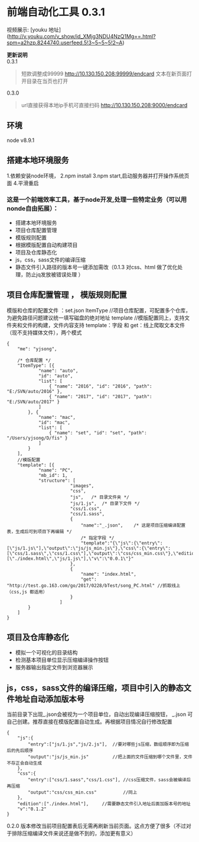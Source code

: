 
# 前端自动化工具 0.3.1
视频展示: [youku 地址] (http://v.youku.com/v_show/id_XMjg3NDU4NzQ1Mg==.html?spm=a2hzp.8244740.userfeed.5!3~5~5~5!2~A)

**更新说明**  
0.3.1
> 短款调整成99999
> http://10.130.150.208:99999/endcard
> 文本在新页面打开目录在当页也打开

0.3.0
>url直接获得本地ip手机可直接扫码
> http://10.130.150.208:9000/endcard



## 环境
node v8.9.1


## 搭建本地环境服务
1.依赖安装node环境，
2.npm install
3.npm start,启动服务器并打开操作系统页面
4.平滑重启


###	这是一个前端效率工具，基于node开发,处理一些特定业务（可以用nonde自由拓展）：
* 搭建本地环境服务
* 项目仓库配置管理
* 模版规则配置
* 根据模版配置自动构建项目
* 项目及仓库静态化
* js，css，sass文件的编译压缩
* 静态文件引入路径的版本号一键添加需改（0.1.3 对css、html 做了优化处理，防止jq发放被错误处理 ）


## 项目仓库配置管理 ， 模版规则配置
模版和仓库的配置文件 ：set.json
ItemType //项目仓库配置，可配置多个仓库，为避免路径问题建议统一填写磁盘的绝对地址
template //模版配置同上，支持文件夹和文件的构建，文件内容支持 template：字段 和 get：线上爬取文本文件（现不支持媒体文件），两个模式


```
{
    "me": "yjsong",

    /* 仓库配置 */
    "ItemType": [{
            "name": "auto",
            "id": "auto",
            "list": [
                { "name": "2016", "id": "2016", "path": "E:/SVN/auto/2016" },
                { "name": "2017", "id": "2017", "path": "E:/SVN/auto/2017" }
            ]
        }, {
            "name": "mac",
            "id": "mac",
            "list": [
                { "name": "set", "id": "set", "path": "/Users/yjsong/D/fis" }
            ]
        }
    ],
    //模版配置
    "template": [{
            "name": "PC",
            "mb_id": 1,
            "structure": [
                        "images",
                        "css",
                        "js",	/* 目录文件夹 */
                        "js/1.js",	/* 目录下文件 */
                        "css/1.css",
                        "css/1.sass",
                        {
                            "name":"_.json",	/* 这是项目压缩编译配置表，生成后可到项目下再编辑 */
                            /* 指定字段 */
                            "template":"{\"js\":{\"entry\":[\"js/1.js\"],\"output\":\"js/js_min.js\"},\"css\":{\"entry\":[\"css/1.sass\",\"css/1.css\"],\"output\":\"css/css_min.css\"},\"edition\":[\"./index.html\",\"js/1.js\"],\"v\":\"0.0.1\"}"
                        },
                        {
                            "name": "index.html",
                            "get": "http://test.go.163.com/go/2017/0228/bTest/song_PC.html"	//抓取线上（css,js 都适用）
                        }
                    ]
        }
    ]
}
```

## 项目及仓库静态化
* 模拟一个可视化的目录结构
* 检测基本项目单位显示压缩编译操作按钮
* 服务器输出指定文件到浏览器展示


##  js，css，sass文件的编译压缩，项目中引入的静态文件地址自动添加版本号

当前目录下出现_.json会被视为一个项目单位，自动出现编译压缩按钮，
_.json 可自己创建。推荐直接在模版配置自动生成。再根据项目情况自行修改配置

```
{
	"js":{
		"entry":["js/1.js","js/2.js"],	//要对哪些js压缩，数组顺序即为压缩后的先后顺序
		"output":"js/js_min.js"			//把上面的文件压缩到哪个文件里，文件不存正会自动生成
	},
	"css":{
		"entry":["css/1.sass","css/1.css"],	//css压缩文件，sass会被编译后再压缩
		"output":"css/css_min.css"			//同上
	},
	"edition":["./index.html"],		//需要静态文件引入地址后面加版本号的地址
	"v":"0.1.2"
}

```

0.2.0 版本修改当前项目配置表后无需再刷新当前页面。这点方便了很多（不过对于排除压缩编译文件来说还是做不到的，添加更有意义）
